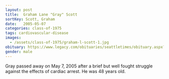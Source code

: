 ```yaml
---
layout: post
title:  Graham Lane "Gray" Scott
sortKey: Scott, Graham
date:   2005-05-07
categories: class-of-1975
tags: cardiovascular-disease
images:
  - /assets/class-of-1975/graham-l-scott-1.jpg
obituary: https://www.legacy.com/obituaries/seattletimes/obituary.aspx?n=Graham-Scott&pid=3542311
gender: male
---
```

Gray passed away on May 7, 2005 after a brief but well fought struggle against the effects of cardiac arrest. He was 48 years old.
